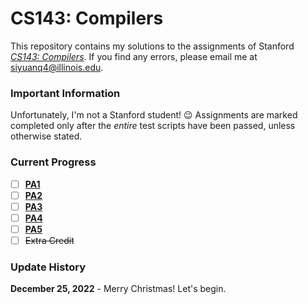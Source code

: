 # CS143: Compilers

This repository contains my solutions to the assignments of Stanford
[*CS143: Compilers*](https://web.stanford.edu/class/cs143/). If you find any errors, please
email me at siyuanq4@illinois.edu.

### Important Information

Unfortunately, I'm not a Stanford student! :wink: Assignments are marked completed only after the *entire* test scripts have been
passed, unless otherwise stated.

### Current Progress

- [ ] [**PA1**](https://github.com/Brant-Skywalker/CS143/tree/master/PA1)
- [ ] [**PA2**](https://github.com/Brant-Skywalker/CS143/tree/master/PA2)
- [ ] [**PA3**](https://github.com/Brant-Skywalker/CS143/tree/master/PA3)
- [ ] [**PA4**](https://github.com/Brant-Skywalker/CS143/tree/master/PA4)
- [ ] [**PA5**](https://github.com/Brant-Skywalker/CS143/tree/master/PA5)
- [ ] ~~Extra Credit~~

### Update History

**December 25, 2022** - Merry Christmas! Let's begin.
